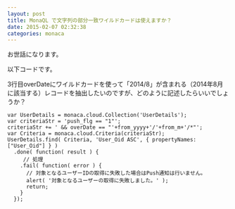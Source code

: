 ```yaml
---
layout: post
title: MonaQL で文字列の部分一致ワイルドカードは使えますか？
date: 2015-02-07 02:32:38
categories: monaca
---
```

<!-- {% raw %} -->
<p>お世話になります。</p>

<p>以下コードです。</p>

<p>3行目overDateにワイルドカードを使って「2014/8」が含まれる（2014年8月に該当する）レコードを抽出したいのですが、どのように記述したらいいでしょうか？</p>

<pre><code>var UserDetails = monaca.cloud.Collection('UserDetails');
var criteriaStr = 'push_flg == "1"';
criteriaStr += ' &amp;&amp; overDate == "'+from_yyyy+'/'+from_m+'/*"';
var Criteria = monaca.cloud.Criteria(criteriaStr);
UserDetails.find( Criteria, 'User_Oid ASC', { propertyNames: ["User_Oid"] } )
  .done( function( result ) {
     // 処理
    .fail( function( error ) {
      // 対象となるユーザーIDの取得に失敗した場合はPush通知は行いません。
      alert( '対象となるユーザーの取得に失敗しました。' );
      return;
    }
  });
</code></pre>
<!-- {% endraw %} -->
